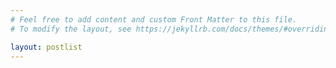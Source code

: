 ```yaml
---
# Feel free to add content and custom Front Matter to this file.
# To modify the layout, see https://jekyllrb.com/docs/themes/#overriding-theme-defaults

layout: postlist
---
```

